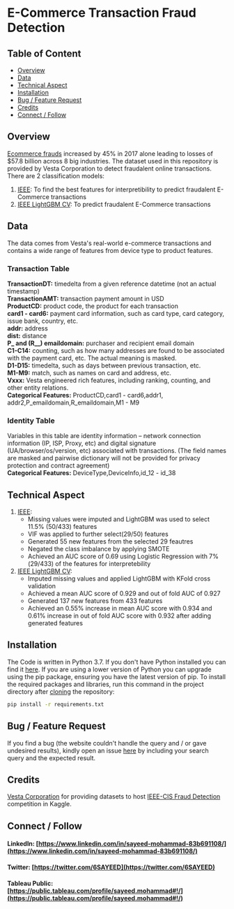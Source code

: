 # E-Commerce Transaction Fraud Detection
## Table of Content
  * [Overview](#overview)
  * [Data](#data)
  * [Technical Aspect](#technical-aspect)
  * [Installation](#installation)
  * [Bug / Feature Request](#bug---feature-request)
  * [Credits](#credits)
  * [Connect / Follow](#connect---follow)
## Overview
[Ecommerce frauds](https://review42.com/ecommerce-fraud-statistics/) increased by 45% in 2017 alone leading to losses of $57.8 billion across 8 big industries. The dataset used in this repository is provided by Vesta Corporation to detect fraudalent online transactions. There are 2 classification models:
1. [IEEE](https://github.com/sayeed245/Fraud-Detection/blob/main/IEEE.ipynb): To find the best features for interpretibility to predict fraudalent E-Commerce transactions
2. [IEEE LightGBM CV](https://github.com/sayeed245/Fraud-Detection/blob/main/IEEE%20LightGBM%20CV.ipynb): To predict fraudalent E-Commerce transactions
## Data
The data comes from Vesta's real-world e-commerce transactions and contains a wide range of features from device type to product features.
### Transaction Table
**TransactionDT:** timedelta from a given reference datetime (not an actual timestamp)  
**TransactionAMT:** transaction payment amount in USD  
**ProductCD:** product code, the product for each transaction  
**card1 - card6:** payment card information, such as card type, card category, issue bank, country, etc.  
**addr:** address  
**dist:** distance  
**P_ and (R__) emaildomain:** purchaser and recipient email domain  
**C1-C14:** counting, such as how many addresses are found to be associated with the payment card, etc. The actual meaning is masked.  
**D1-D15:** timedelta, such as days between previous transaction, etc.  
**M1-M9:** match, such as names on card and address, etc.  
**Vxxx:** Vesta engineered rich features, including ranking, counting, and other entity relations.    
**Categorical Features:**
ProductCD,card1 - card6,addr1, addr2,P_emaildomain,R_emaildomain,M1 - M9
### Identity Table
Variables in this table are identity information – network connection information (IP, ISP, Proxy, etc) and digital signature (UA/browser/os/version, etc) associated with transactions.
(The field names are masked and pairwise dictionary will not be provided for privacy protection and contract agreement)  
**Categorical Features:**
DeviceType,DeviceInfo,id_12 - id_38
## Technical Aspect
1. [IEEE](https://github.com/sayeed245/Fraud-Detection/blob/main/IEEE.ipynb):
     - Missing values were imputed and LightGBM was used to select 11.5% (50/433) features
     - VIF was applied to further select(29/50) features
     - Generated 55 new features from the selected 29 feautres
     - Negated the class imbalance by applying SMOTE
     - Achieved an AUC score of 0.69 using Logistic Regression with 7%(29/433) of the features for interpretebility
2. [IEEE LightGBM CV](https://github.com/sayeed245/Fraud-Detection/blob/main/IEEE%20LightGBM%20CV.ipynb): 
     - Imputed missing values and applied LightGBM with KFold cross validation
     - Achieved a mean AUC score of 0.929 and out of fold AUC of 0.927
     - Generated 137 new features from 433 features
     - Achieved an 0.55% increase in mean AUC score with 0.934 and 0.61% increase in out of fold AUC score with 0.932 after adding generated features
## Installation
The Code is written in Python 3.7. If you don't have Python installed you can find it [here](https://www.python.org/downloads/). If you are using a lower version of Python you can upgrade using the pip package, ensuring you have the latest version of pip. To install the required packages and libraries, run this command in the project directory after [cloning](https://www.howtogeek.com/451360/how-to-clone-a-github-repository/) the repository:
```bash
pip install -r requirements.txt
```
## Bug / Feature Request
If you find a bug (the website couldn't handle the query and / or gave undesired results), kindly open an issue [here](https://github.com/sayeed245/Fraud-Detection/issues/new) by including your search query and the expected result.
## Credits
[Vesta Corporation](https://trustvesta.com/) for providing datasets to host [IEEE-CIS Fraud Detection](https://www.kaggle.com/c/ieee-fraud-detection/overview) competition in Kaggle.
## Connect / Follow
#### LinkedIn: [https://www.linkedin.com/in/sayeed-mohammad-83b691108/](https://www.linkedin.com/in/sayeed-mohammad-83b691108/)
#### Twitter: [https://twitter.com/6SAYEED](https://twitter.com/6SAYEED)
#### Tableau Public: [https://public.tableau.com/profile/sayeed.mohammad#!/](https://public.tableau.com/profile/sayeed.mohammad#!/)
